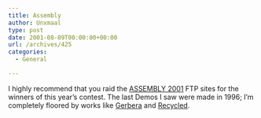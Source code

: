 ```yaml
---
title: Assembly
author: Unxmaal
type: post
date: 2001-08-09T00:00:00+00:00
url: /archives/425
categories:
  - General

---
```

I highly recommend that you raid the <A HREF="http://www.asmparty.net/content/compos/top5.html">ASSEMBLY 2001</A> FTP sites for the winners of this year&#8217;s contest. The last Demos I saw were made in 1996; I&#8217;m completely floored by works like [Gerbera][1] and [Recycled][2].

 [1]: ftp://ftp.asmparty.net/combined/demo/gerbera_by_moppi_productions.zip
 [2]: ftp://ftp.asmparty.net/combined/demo/recycled.zip